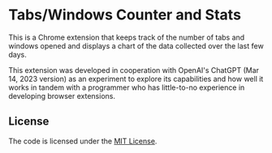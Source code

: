 # Tabs/Windows Counter and Stats

This is a Chrome extension that keeps track of the number of tabs and windows opened and displays a chart of the data collected over the last few days.

This extension was developed in cooperation with OpenAI's ChatGPT (Mar 14, 2023 version) as an experiment to explore its capabilities and how well it works in tandem with a programmer who has little-to-no experience in developing browser extensions.

## License

The code is licensed under the [MIT License](https://choosealicense.com/licenses/mit/).
